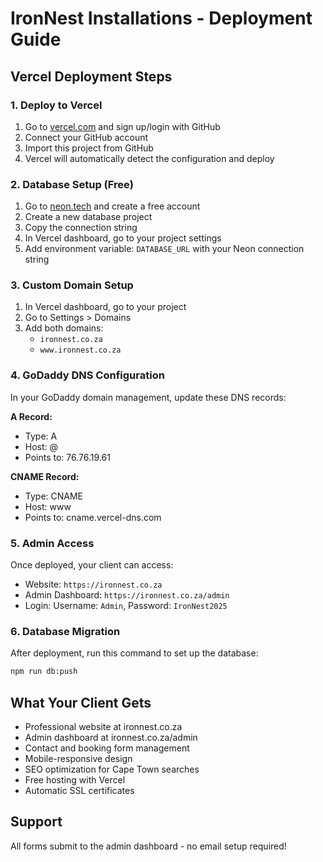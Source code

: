 # IronNest Installations - Deployment Guide

## Vercel Deployment Steps

### 1. Deploy to Vercel
1. Go to [vercel.com](https://vercel.com) and sign up/login with GitHub
2. Connect your GitHub account
3. Import this project from GitHub
4. Vercel will automatically detect the configuration and deploy

### 2. Database Setup (Free)
1. Go to [neon.tech](https://neon.tech) and create a free account
2. Create a new database project
3. Copy the connection string
4. In Vercel dashboard, go to your project settings
5. Add environment variable: `DATABASE_URL` with your Neon connection string

### 3. Custom Domain Setup
1. In Vercel dashboard, go to your project
2. Go to Settings > Domains
3. Add both domains:
   - `ironnest.co.za`
   - `www.ironnest.co.za`

### 4. GoDaddy DNS Configuration
In your GoDaddy domain management, update these DNS records:

**A Record:**
- Type: A
- Host: @
- Points to: 76.76.19.61

**CNAME Record:**
- Type: CNAME
- Host: www
- Points to: cname.vercel-dns.com

### 5. Admin Access
Once deployed, your client can access:
- Website: `https://ironnest.co.za`
- Admin Dashboard: `https://ironnest.co.za/admin`
- Login: Username: `Admin`, Password: `IronNest2025`

### 6. Database Migration
After deployment, run this command to set up the database:
```bash
npm run db:push
```

## What Your Client Gets
- Professional website at ironnest.co.za
- Admin dashboard at ironnest.co.za/admin
- Contact and booking form management
- Mobile-responsive design
- SEO optimization for Cape Town searches
- Free hosting with Vercel
- Automatic SSL certificates

## Support
All forms submit to the admin dashboard - no email setup required!